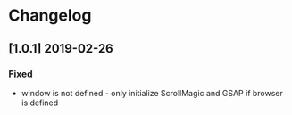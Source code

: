 # Changelog

## [1.0.1] 2019-02-26
### Fixed
* window is not defined - only initialize ScrollMagic and GSAP if browser is defined